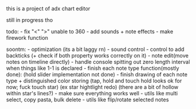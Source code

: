 
this is a project of adx chart editor

still in progress tho

todo:
	- fix "<" ">" unable to 360
	- add sounds + note effects
	- make firework function

soontm:
	- optimization (its a bit laggy rn)
	- sound control
	- control to add backticks (+ check if both property works correctly on it)
	- note edit(move notes on timeline directly)
	- handle console spitting out zero length interval when things like 1-1 is declared
	- finish each note type function(mostly done):
		(hold slider implementation not done)
	- finish drawing of each note type + distinguished color storing
		(tap, hold and touch hold looks ok for now; fuck touch star)
		(ex star hightlight redo)
		(there are a bit of hollow within star's lines?)
	- make sure everything works well
	- utils like multi select, copy pasta, bulk delete
	- utils like flip/rotate selected notes

